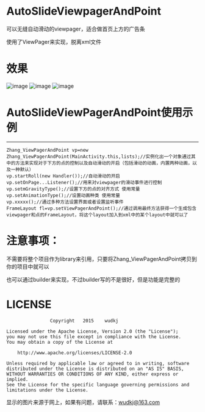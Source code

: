 # AutoSlideViewpagerAndPoint
可以无缝自动滑动的viewpager，适合做首页上方的广告条

使用了ViewPager来实现，脱离xml文件
# 效果 #
![image](https://github.com/wudkj/AutoSlideViewpagerAndPoint/raw/master/Screenshot/Screenshot_2015-01-14-21-03-46.png)
![image](https://github.com/wudkj/AutoSlideViewpagerAndPoint/raw/master/Screenshot/Screenshot_2015-01-14-21-04-27.png)
![image](https://github.com/wudkj/AutoSlideViewpagerAndPoint/raw/master/Screenshot/Screenshot_2015-01-14-21-05-09.png)
# AutoSlideViewPagerAndPoint使用示例 #

----------






    Zhang_ViewPagerAndPoint vp=new Zhang_ViewPagerAndPoint(MainActivity.this,lists);//实例化出一个对象通过其中的方法来实现对于下方的点的控制以及自动滑动的开启（包括滑动的动画，内置两种动画，以及一种默认）
    vp.startRoll(new Handler());//自动滑动的开启
    vp.setOnPage...Listener();//用来对viewpager的滑动事件进行控制
    vp.setmGravityType();//设置下方的点的对齐方式 使用常量
    vp.setAnimationType();//设置动画种类 使用常量
	vp.xxxxx();//通过多种方法设置界面或者设置监听事件
    FrameLayout fl=vp.setViewPagerAndPoint();//通过调用最终方法获得一个生成包含viewpager和点的FrameLayout，将这个layout加入到xml中的某个layout中就可以了
# 注意事项： #
不需要将整个项目作为library来引用，只要将Zhang_ViewPagerAndPoint拷贝到你的项目中就可以

也可以通过builder来实现，不过builder写的不是很好，但是功能是完整的
# LICENSE #
					Copyright   2015    wudkj

	Licensed under the Apache License, Version 2.0 (the "License");
	you may not use this file except in compliance with the License.
	You may obtain a copy of the License at
	
		http://www.apache.org/licenses/LICENSE-2.0
	
	Unless required by applicable law or agreed to in writing, software
	distributed under the License is distributed on an "AS IS" BASIS,
	WITHOUT WARRANTIES OR CONDITIONS OF ANY KIND, either express or implied.
	See the License for the specific language governing permissions and
	limitations under the License.


显示的图片来源于网上，如果有问题，请联系：wudkj@163.com